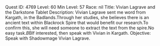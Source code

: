 Quest ID: 4769
Level: 60
Min Level: 57
Race: nil
Title: Vivian Lagrave and the Darkstone Tablet
Description: Vivian Lagrave sent me word from Kargath, in the Badlands.Through her studies, she believes there is an ancient text within Blackrock Spire that would benefit our research.To confirm this, she will need someone to extract the text from the spire.No easy task.$B$BIf interested, then speak with Vivian in Kargath.
Objective: Speak with Shadowmage Vivian Lagrave.
